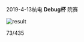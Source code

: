2019-4-13杭电  __Debug杯__ 院赛



![result](C:\Users\WuYuanshou\Desktop\leetcode\hdu_debug_cup\result.JPG)

73/435